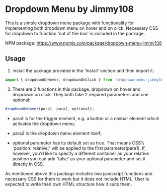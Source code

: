 # Dropdown Menu by Jimmy108

This is a simple dropdown menu package with functionality for implementing both dropdown menu on hover and on click. Necessary CSS for dropdown to function 'out of the box' is included in the package.

NPM package:
https://www.npmjs.com/package/dropdown-menu-jimmy108

## Usage

1. Install the package provided in the 'Install' section and then import it:

```js
import { dropdownOnHover, dropdownOnClick } from 'dropdown-menu-jimmy108';
```

2. There are 2 functions in this package, dropdown on hover and dropdown on click. They both take 2 required parameters and one optional:

```js
dropdownOnHover(para1, para2, optional);
```

- para1 is for the trigger element, e.g. a button or a navbar element which activates the dropdown menu;

- para2 is the dropdown menu element itself;

- optional parameter has its default set as true. That means CSS's 'position: relative;' will be applied to the first parameter(para1). If, however, you'd like to specify a different container as your relative position you can add 'false' as your optional parameter and set it directly in CSS.

As mentioned above this package includes two javascript functions and necessary CSS for them to work but it does not include HTML. User is expected to write their own HTML structure how it suits them.
